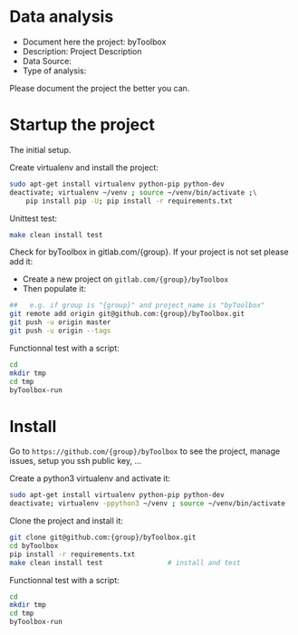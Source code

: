 # Data analysis
- Document here the project: byToolbox
- Description: Project Description
- Data Source:
- Type of analysis:

Please document the project the better you can.

# Startup the project

The initial setup.

Create virtualenv and install the project:
```bash
sudo apt-get install virtualenv python-pip python-dev
deactivate; virtualenv ~/venv ; source ~/venv/bin/activate ;\
    pip install pip -U; pip install -r requirements.txt
```

Unittest test:
```bash
make clean install test
```

Check for byToolbox in gitlab.com/{group}.
If your project is not set please add it:

- Create a new project on `gitlab.com/{group}/byToolbox`
- Then populate it:

```bash
##   e.g. if group is "{group}" and project_name is "byToolbox"
git remote add origin git@github.com:{group}/byToolbox.git
git push -u origin master
git push -u origin --tags
```

Functionnal test with a script:

```bash
cd
mkdir tmp
cd tmp
byToolbox-run
```

# Install

Go to `https://github.com/{group}/byToolbox` to see the project, manage issues,
setup you ssh public key, ...

Create a python3 virtualenv and activate it:

```bash
sudo apt-get install virtualenv python-pip python-dev
deactivate; virtualenv -ppython3 ~/venv ; source ~/venv/bin/activate
```

Clone the project and install it:

```bash
git clone git@github.com:{group}/byToolbox.git
cd byToolbox
pip install -r requirements.txt
make clean install test                # install and test
```
Functionnal test with a script:

```bash
cd
mkdir tmp
cd tmp
byToolbox-run
```
